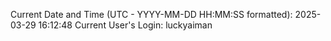 Current Date and Time (UTC - YYYY-MM-DD HH:MM:SS formatted): 2025-03-29 16:12:48
Current User's Login: luckyaiman
